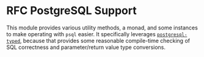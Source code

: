 RFC PostgreSQL Support
=======================

This module provides various utility methods, a monad, and some instances to make operating with `psql` easier.
It specifically leverages [`postgresql-typed`](https://hackage.haskell.org/package/postgresql-typed), because that
provides some reasonable compile-time checking of SQL correctness and parameter/return value type conversions.
